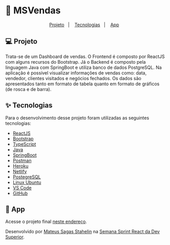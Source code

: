 # 🚀 MSVendas

<p align="center">
  <a href="#-projeto">Projeto</a>&nbsp;&nbsp;&nbsp;|&nbsp;&nbsp;&nbsp;
  <a href="#-tecnologias">Tecnologias</a>&nbsp;&nbsp;&nbsp;|&nbsp;&nbsp;&nbsp;
  <a href="#-App">App</a>&nbsp;&nbsp;&nbsp;
</p>

## 💻 Projeto

Trata-se de um Dashboard de vendas.
O Frontend é composto por ReactJS com alguns recursos do Bootstrap.
Já o Backend é composto pela linguagem Java com SpringBoot e utiliza banco de dados PostgreSQL.
Na aplicação é possível visualizar informações de vendas como: data, vendedor, clientes visitados e negócios fechados. Os dados são apresentados tanto em formato de tabela quanto em formato de gráficos (de rosca e de barra).

## ✨ Tecnologias

Para o desenvolvimento desse projeto foram utilizadas as seguintes tecnologias:

- [ReactJS](https://reactjs.org)
- [Bootstrap](https://getbootstrap.com)
- [TypeScript](https://www.typescriptlang.org/)
- [Java](https://www.java.com/pt-BR/)
- [SpringBoot](https://spring.io/projects/spring-boot)
- [Postman](https://www.postman.com/downloads/)
- [Heroku](https://dashboard.heroku.com/apps)
- [Netlify](https://www.netlify.com)
- [PostegreSQL](https://www.postgresql.org)
- [Linux Ubuntu](https://ubuntu.com)
- [VS Code](https://code.visualstudio.com/)
- [GitHub](https://github.com/)

## 🚀 App

Acesse o projeto final [neste endereço](https://msvendas.netlify.app/).

Desenvolvido por [Mateus Sagas Stahelin](https://www.linkedin.com/in/mateus-sagas-stahelin-03177275/) na [Semana Sprint React da Dev Superior](https://devsuperior.com.br/sds4-inscricao-org).
